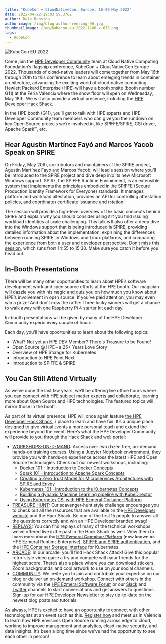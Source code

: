 ```yaml
---
title: "KubeCon + CloudNativeCon, Europe: 16-20 May 2022"
date: 2022-04-22T19:03:59.378Z
author: Dale Rensing
authorimage: /img/blog-author-rensing-96.jpg
thumbnailimage: /img/kubecon-eu-2022-1200-x-675.png
tags:
  - KubeCon
---
```

![KubeCon EU 2022](/img/kubeconeu-2022-event-card-image.png "KubeCon EU 2022")

Come join the [HPE Developer Community](https://developer.hpe.com/) team at Cloud Native Computing Foundation’s flagship conference, KubeCon + CloudNativeCon Europe 2022. Thousands of cloud-native leaders will come together from May 16th through 20th to this conference to learn about emerging trends in container architecture, advancing the exciting world of cloud-native computing. Hewlett Packard Enterprise (HPE) will have a booth onsite (booth number G11) at the Feria Valencia where the show floor will open on Wednesday, May 18th. We will also provide a virtual presence, including the [HPE Developer Hack Shack](https://developer.hpe.com/hackshack/).

In the HPE booth (G11), you’ll get to talk with HPE experts and HPE Developer Community team members who can give you the rundown on key Open Source projects we’re involved in, like SPIFFE/SPIRE, CSI driver, Apache Spark™, etc. 

## Hear Agustín Martínez Fayó and Marcos Yacob Speak on SPIRE

On Friday, May 20th, contributors and maintainers of the SPIRE project, Agustín Martínez Fayó and Marcos Yacob, will lead a session where you’ll be introduced to the SPIRE project and dive deep into its new Microsoft Windows support. SPIRE, the SPIFFE Runtime Environment, is an extensible system that implements the principles embodied in the SPIFFE (Secure Production Identity Framework for Everyone) standards. It manages platform and workload attestation, provides an API for controlling attestation policies, and coordinates certificate issuance and rotation. 

The session will provide a high-level overview of the basic concepts behind SPIRE and explain why you should consider using it if you find issuing workload identities at scale challenging. This talk will also offer a deep dive into the Windows support that is being introduced in SPIRE, providing detailed information about the implementation, explaining the differences between running SPIRE on Windows and Linux platforms, and comparing the experience from both a user and developer perspective. [Don’t miss this session](https://kccnceu2022.sched.com/event/yttL), which runs from 14:55 to 15:30. Make sure you catch it before you head out.

## In-Booth Presentations

There will be many other opportunities to learn about HPE’s software development work and open source efforts at the HPE booth. Our magician will dazzle you with his magic and quiz you on how much you know about HPE’s involvement in open source. If you’ve paid attention, you may even win a prize! And don’t miss the raffle: Three lucky winners will get a chance to walk away with one Raspberry Pi 4 starter kit each day.

In-booth presentations will be given by many of the HPE Developer Community experts every couple of hours.

Each day, you’ll have opportunities to learn about the following topics:

* What? Not yet an HPE DEV Member? There's Treasure to be Found! 
* Open Source @ HPE – a 25+ Years Love Story
* Overview of HPE Storage for Kubernetes
* Introduction to HPE Point Next
* Introduction to SPIFFE & SPIRE

## You Can Still Attend Virtually

As we’ve done the last few years, we’ll be offering live office hours where you can connect with HPE subject matter experts and collaborate, learning more about Open Source and HPE technologies. The featured topics will mirror those in the booth.

As part of its virtual presence, HPE will once again feature [the HPE Developer Hack Shack](https://developer.hpe.com/hackshack/), a place to learn and have fun. It’s a unique place designed to give virtual events a more personal touch and extend the experience beyond the event. Here’s what the HPE Developer Community will provide to you through the Hack Shack and web portal:

* [WORKSHOPS-ON-DEMAND](https://developer.hpe.com/hackshack/workshops): Access over two dozen free, on-demand hands-on training courses. Using a Jupyter Notebook environment, they provide you with hands-on experience across the latest HPE and Open Source technologies. Check out our newest workshops, including:
  * [Docker 101 - Introduction to Docker Concepts](https://developer.hpe.com/hackshack/workshop/33)
  * [Spark 101 - Introduction to Apache Spark Concepts](https://developer.hpe.com/hackshack/workshop/34)
  * [Creating a Zero Trust Model for Microservices Architectures with SPIRE and Envoy](https://developer.hpe.com/hackshack/workshop/32)
  * [Kubernetes 101 - Introduction to the Kubernetes Concepts](https://developer.hpe.com/hackshack/workshop/24)
  * [Building a dynamic Machine Learning pipeline with KubeDirector](https://developer.hpe.com/hackshack/workshop/18)
  * [Using Kubernetes CSI with HPE Ezmeral Container Platform](https://developer.hpe.com/hackshack/workshop/2)
* [TREASURE HUNT](https://bit.ly/kubecon-eu-2022-hpedev-treasure-hunt): Our scavenger-hunt style challenge encourages you to check out all the resources that are available on the [HPE Developer website](https://developer.hpe.com/) and the Hack Shack. Be one of the first 15 people to answer all the questions correctly and win an HPE Developer branded swag!
* [REPLAYS](https://developer.hpe.com/hackshack/replays/): You can find replays of many of the technical workshops we’ve offered live in the past in the Hack Shack as well. View them to learn more about the [HPE Ezmeral Container Platform](https://developer.hpe.com/hackshack/replays/0) (now known as HPE Ezmeral Runtime Enterprise), [SPIFFE and SPIRE authentication](https://developer.hpe.com/hackshack/replays/27), and the [HPE Container Storage Interface](https://developer.hpe.com/hackshack/replays/2) for Kubernetes.
* [ARCADE](https://developer.hpe.com/hackshack/arcade/): In our arcade, you’ll find Hack Shack Attack! Give this popular retro-style video game a try and compete with your friends for the highest score. There’s also a place where you can download stickers, Zoom backgrounds, and cool artwork to use on your social channels.
* [COMMUNITY](https://developer.hpe.com/community/): We invite you to join and contribute your expertise on our blog or deliver an on-demand workshop. Connect with others in the community via the [HPE Ezmeral Software Forum](https://www.hpe.com/forum/ezmeral) or our [Slack](https://slack.hpedev.io/) and [Twitter](https://twitter.com/HPE_DevCom) channels to start conversations and get answers to questions. Sign-up for our [HPE Developer Newsletter](https://developer.hpe.com/newsletter-signup) to stay up-to-date on the newest blog posts and tutorials. 

As always, HPE is excited to have an opportunity to connect with other technologists at an event such as this. [Register now](https://events.linuxfoundation.org/kubecon-cloudnativecon-europe/register/) and meet us in Valencia to learn how HPE envisions Open Source running across edge to cloud, working to improve management and analytics, cloud-native security, and data insights. It’s been a long time since we’ve had the opportunity to see each other in person!